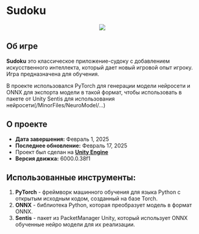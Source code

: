 # Sudoku

<p align="center">
   <img src="https://github.com/jorick337/Sudoku/MinorFiles/Images(my)/Gameplay.gif">
</p>

## Об игре

**Sudoku** это классическое приложение-судоку с добавлением искусственного интеллекта, который дает новый игровой опыт игроку. Игра предназначена для обучения.

В проекте использовался PyTorch для генерации модели нейросети и ONNX для экспорта модели в такой формат, чтобы использовать в пакете от Unity Sentis для использования нейросети(/MinorFiles/NeuroModel/...)

## О проекте

* **Дата завершения:** Февраль 1, 2025
* **Последнее обновление:** Февраль 17, 2025
* Проект был сделан на **[Unity Engine](https://unity.com/)**
* **Версия движка:** 6000.0.38f1

## Использованные инструменты:

1. **PyTorch** - фреймворк машинного обучения для языка Python с открытым исходным кодом, созданный на базе Torch.
2. **ONNX** - библиотека Python, которая преобразует модель в формат ONNX.
2. **Sentis** - пакет из PacketManager Unity, который использует ONNX обученные нейро модели для их реализации.
